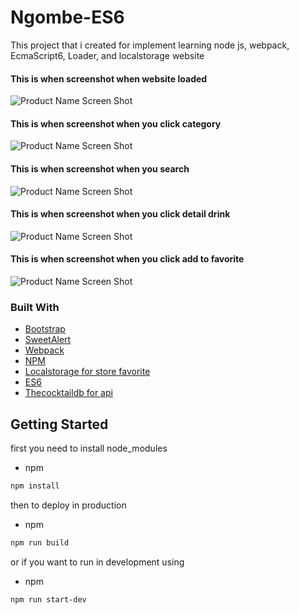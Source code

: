 # Ngombe-ES6  
This project that i created for implement learning node js, webpack, EcmaScript6, Loader, and localstorage website

#### This is when screenshot when website loaded
![Product Name Screen Shot](https://github.com/AnandaDwiprayoga/Ngombe-ES6/tree/master/screen/screen-first.png)
#### This is when screenshot when you click category 
![Product Name Screen Shot](https://github.com/AnandaDwiprayoga/Ngombe-ES6/tree/master/screen/screen-category.png)
#### This is when screenshot when you search 
![Product Name Screen Shot](https://github.com/AnandaDwiprayoga/Ngombe-ES6/tree/master/screen/screen-search.png)
#### This is when screenshot when you click detail drink 
![Product Name Screen Shot](https://github.com/AnandaDwiprayoga/Ngombe-ES6/tree/master/screen/screen-detail.JPG)
#### This is when screenshot when you click add to favorite
![Product Name Screen Shot](https://github.com/AnandaDwiprayoga/Ngombe-ES6/tree/master/screen/screen-addfav.JPG)

### Built With
* [Bootstrap](https://getbootstrap.com)
* [SweetAlert](https://sweetalert2.github.io/)
* [Webpack](https://webpack.js.org/)
* [NPM](https://npmjs.com/)
* [Localstorage for store favorite](https://developer.mozilla.org/en-US/docs/Web/API/Window/localStorage)
* [ES6](http://es6-features.org/)
* [Thecocktaildb for api](https://www.thecocktaildb.com/api/json/v1/1/filter.php?c=Ordinary_Drink)

<!-- GETTING STARTED -->
## Getting Started

first you need to install node_modules
* npm
```sh
npm install
```
then to deploy in production
* npm
```sh
npm run build
```
or if you want to run in development using
* npm
```sh
npm run start-dev
```







